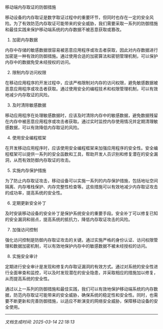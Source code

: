 移动端内存取证的防御措施

移动设备的内存取证是数字取证过程中的重要环节，但同时也存在一定的安全风险。为了有效防范内存取证可能带来的安全威胁，我们需要采取一系列的防御措施和最佳实践来保护移动端系统的内存数据不被恶意获取或篡改。

1. 加密内存数据

内存中存储的敏感数据很容易被恶意应用程序或攻击者获取，因此对内存数据进行加密是一种有效的防御措施。通过使用合适的加密算法和密钥管理机制，可以保护内存中的数据免受未经授权的访问。

2. 限制内存访问权限

在移动应用程序的开发过程中，应该严格限制对内存的访问权限，避免敏感数据被恶意应用程序或攻击者获取。通过使用安全的编程技术和权限管理机制，可以有效地减少内存取证的风险。

3. 及时清除敏感数据

移动应用程序在处理敏感数据时，应该及时清除内存中的敏感数据，避免数据残留在内存中被恶意应用程序或攻击者获取。通过实时监控内存使用情况并定期清理敏感数据，可以有效降低内存取证的风险。

4. 使用安全编程框架

在开发移动应用程序时，应该使用安全编程框架来加强应用程序的安全性。安全编程框架可以提供一系列的安全函数和工具，帮助开发人员识别和修复潜在的安全漏洞，从而有效防御内存取证的攻击。

5. 实施内存保护措施

为了防止内存取证攻击，移动设备可以实施一系列的内存保护措施，包括地址空间隔离、内存堆栈保护、内存完整性检查等。这些措施可以有效地减少内存取证攻击的成功率，提高系统的安全性。

6. 定期更新安全补丁

及时安装移动设备的安全补丁是保护系统安全的重要手段。安全补丁可以修复已知的安全漏洞和弱点，提高系统的抵抗力，降低内存取证攻击的风险。

7. 加强访问控制

强化访问控制是防御内存取证攻击的关键。通过实施严格的身份认证、访问权限管理和数据加密机制，可以有效地保护内存中的敏感数据不被未经授权的访问。

8. 实施安全审计

定期进行安全审计是发现和修复内存取证漏洞的有效方式。通过对系统的安全性进行全面审查和监控，可以及时发现潜在的安全隐患，并采取相应的措施加以修复，从而提高系统的安全性。

通过以上一系列的防御措施和最佳实践，我们可以有效地保护移动端系统的内存数据，防范内存取证可能带来的安全威胁，确保系统的稳定性和安全性。同时，也需要不断更新和完善防御措施，以适应不断演变的网络安全威胁，保障移动设备的安全使用。

---

*文档生成时间: 2025-03-14 22:18:13*
